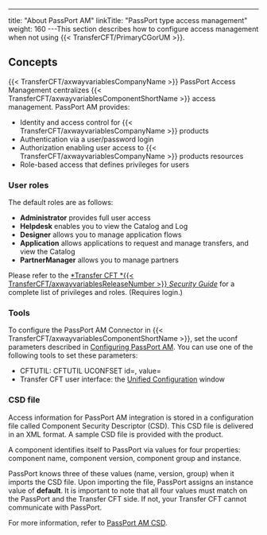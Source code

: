 ---
title: "About PassPort AM"
linkTitle: "PassPort type access management"
weight: 160
---This section describes how to configure access management when not using {{< TransferCFT/PrimaryCGorUM  >}}.

## Concepts

{{< TransferCFT/axwayvariablesCompanyName  >}} PassPort Access Management centralizes {{< TransferCFT/axwayvariablesComponentShortName  >}} access management. PassPort AM provides:

- Identity and access
    control for {{< TransferCFT/axwayvariablesCompanyName >}} products
- Authentication
    via a user/password login
- Authorization enabling
    user access to {{< TransferCFT/axwayvariablesCompanyName >}} products resources
- Role-based access
    that defines privileges for users

### User roles

The default roles are as follows:

- **Administrator** provides full user access
- **Helpdesk** enables you to view the Catalog and Log
- **Designer** allows you to manage application flows
- **Application** allows applications to request and manage transfers, and view the Catalog
- **PartnerManager** allows you to manage partners

Please refer to the [*Transfer CFT *{{< TransferCFT/axwayvariablesReleaseNumber  >}} *Security Guide*](https://docs.axway.com/bundle/TransferCFT_38_SecurityGuide_allOS_en_HTML5/page/Content/security_guide/predefined_privileges.htm) for a complete list of privileges and roles. (Requires login.)

### Tools

To configure the PassPort AM Connector in {{< TransferCFT/axwayvariablesComponentShortName  >}}, set the uconf
parameters described in [Configuring PassPort AM](configure_passport_am). You can use one of the following tools to set these parameters:

- CFTUTIL: CFTUTIL
    UCONFSET id=, value=
- Transfer CFT user interface:
    the [Unified Configuration](../../admin_intro/uconf/uconf_userinterface) window

<span id="CSD file"></span>

### CSD file

Access information for PassPort AM integration is stored in a configuration
file called Component Security Descriptor (CSD). This CSD file is delivered in an XML
format. A sample CSD file is provided with
the product.

A component identifies itself to PassPort via values for four properties: component name, component version, component group and instance.

PassPort knows three of these values (name, version, group) when it imports the CSD file. Upon importing the file, PassPort assigns an instance value of **default**. It is important to note that all four values must match on the PassPort and the Transfer CFT side. If not, your Transfer CFT cannot communicate with PassPort.

For more information, refer to [PassPort AM CSD](passport_am_csd).
